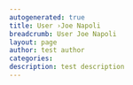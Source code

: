 ```yaml
---
autogenerated: true
title: User ›Joe Napoli
breadcrumb: User Joe Napoli
layout: page
author: test author
categories: 
description: test description
---
```



